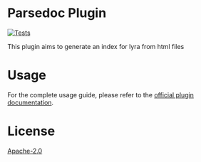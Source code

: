 # Parsedoc Plugin
[![Tests](https://github.com/nearform/lyra/actions/workflows/tests.yml/badge.svg?branch=main)](https://github.com/nearform/lyra/actions/workflows/tests.yml)

This plugin aims to generate an index for lyra from html files

# Usage

For the complete usage guide, please refer to the [official plugin documentation](https://docs.lyrasearch.io/plugins/plugin-system/parsedoc).

# License

[Apache-2.0](/LICENSE.md)
